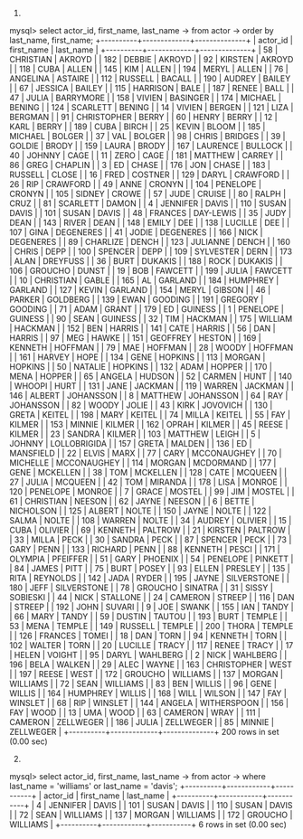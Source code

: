 1.

mysql> select actor_id, first_name, last_name
    -> from actor
    -> order by last_name, first_name;
+----------+-------------+--------------+
| actor_id | first_name  | last_name    |
+----------+-------------+--------------+
|       58 | CHRISTIAN   | AKROYD       |
|      182 | DEBBIE      | AKROYD       |
|       92 | KIRSTEN     | AKROYD       |
|      118 | CUBA        | ALLEN        |
|      145 | KIM         | ALLEN        |
|      194 | MERYL       | ALLEN        |
|       76 | ANGELINA    | ASTAIRE      |
|      112 | RUSSELL     | BACALL       |
|      190 | AUDREY      | BAILEY       |
|       67 | JESSICA     | BAILEY       |
|      115 | HARRISON    | BALE         |
|      187 | RENEE       | BALL         |
|       47 | JULIA       | BARRYMORE    |
|      158 | VIVIEN      | BASINGER     |
|      174 | MICHAEL     | BENING       |
|      124 | SCARLETT    | BENING       |
|       14 | VIVIEN      | BERGEN       |
|      121 | LIZA        | BERGMAN      |
|       91 | CHRISTOPHER | BERRY        |
|       60 | HENRY       | BERRY        |
|       12 | KARL        | BERRY        |
|      189 | CUBA        | BIRCH        |
|       25 | KEVIN       | BLOOM        |
|      185 | MICHAEL     | BOLGER       |
|       37 | VAL         | BOLGER       |
|       98 | CHRIS       | BRIDGES      |
|       39 | GOLDIE      | BRODY        |
|      159 | LAURA       | BRODY        |
|      167 | LAURENCE    | BULLOCK      |
|       40 | JOHNNY      | CAGE         |
|       11 | ZERO        | CAGE         |
|      181 | MATTHEW     | CARREY       |
|       86 | GREG        | CHAPLIN      |
|        3 | ED          | CHASE        |
|      176 | JON         | CHASE        |
|      183 | RUSSELL     | CLOSE        |
|       16 | FRED        | COSTNER      |
|      129 | DARYL       | CRAWFORD     |
|       26 | RIP         | CRAWFORD     |
|       49 | ANNE        | CRONYN       |
|      104 | PENELOPE    | CRONYN       |
|      105 | SIDNEY      | CROWE        |
|       57 | JUDE        | CRUISE       |
|       80 | RALPH       | CRUZ         |
|       81 | SCARLETT    | DAMON        |
|        4 | JENNIFER    | DAVIS        |
|      110 | SUSAN       | DAVIS        |
|      101 | SUSAN       | DAVIS        |
|       48 | FRANCES     | DAY-LEWIS    |
|       35 | JUDY        | DEAN         |
|      143 | RIVER       | DEAN         |
|      148 | EMILY       | DEE          |
|      138 | LUCILLE     | DEE          |
|      107 | GINA        | DEGENERES    |
|       41 | JODIE       | DEGENERES    |
|      166 | NICK        | DEGENERES    |
|       89 | CHARLIZE    | DENCH        |
|      123 | JULIANNE    | DENCH        |
|      160 | CHRIS       | DEPP         |
|      100 | SPENCER     | DEPP         |
|      109 | SYLVESTER   | DERN         |
|      173 | ALAN        | DREYFUSS     |
|       36 | BURT        | DUKAKIS      |
|      188 | ROCK        | DUKAKIS      |
|      106 | GROUCHO     | DUNST        |
|       19 | BOB         | FAWCETT      |
|      199 | JULIA       | FAWCETT      |
|       10 | CHRISTIAN   | GABLE        |
|      165 | AL          | GARLAND      |
|      184 | HUMPHREY    | GARLAND      |
|      127 | KEVIN       | GARLAND      |
|      154 | MERYL       | GIBSON       |
|       46 | PARKER      | GOLDBERG     |
|      139 | EWAN        | GOODING      |
|      191 | GREGORY     | GOODING      |
|       71 | ADAM        | GRANT        |
|      179 | ED          | GUINESS      |
|        1 | PENELOPE    | GUINESS      |
|       90 | SEAN        | GUINESS      |
|       32 | TIM         | HACKMAN      |
|      175 | WILLIAM     | HACKMAN      |
|      152 | BEN         | HARRIS       |
|      141 | CATE        | HARRIS       |
|       56 | DAN         | HARRIS       |
|       97 | MEG         | HAWKE        |
|      151 | GEOFFREY    | HESTON       |
|      169 | KENNETH     | HOFFMAN      |
|       79 | MAE         | HOFFMAN      |
|       28 | WOODY       | HOFFMAN      |
|      161 | HARVEY      | HOPE         |
|      134 | GENE        | HOPKINS      |
|      113 | MORGAN      | HOPKINS      |
|       50 | NATALIE     | HOPKINS      |
|      132 | ADAM        | HOPPER       |
|      170 | MENA        | HOPPER       |
|       65 | ANGELA      | HUDSON       |
|       52 | CARMEN      | HUNT         |
|      140 | WHOOPI      | HURT         |
|      131 | JANE        | JACKMAN      |
|      119 | WARREN      | JACKMAN      |
|      146 | ALBERT      | JOHANSSON    |
|        8 | MATTHEW     | JOHANSSON    |
|       64 | RAY         | JOHANSSON    |
|       82 | WOODY       | JOLIE        |
|       43 | KIRK        | JOVOVICH     |
|      130 | GRETA       | KEITEL       |
|      198 | MARY        | KEITEL       |
|       74 | MILLA       | KEITEL       |
|       55 | FAY         | KILMER       |
|      153 | MINNIE      | KILMER       |
|      162 | OPRAH       | KILMER       |
|       45 | REESE       | KILMER       |
|       23 | SANDRA      | KILMER       |
|      103 | MATTHEW     | LEIGH        |
|        5 | JOHNNY      | LOLLOBRIGIDA |
|      157 | GRETA       | MALDEN       |
|      136 | ED          | MANSFIELD    |
|       22 | ELVIS       | MARX         |
|       77 | CARY        | MCCONAUGHEY  |
|       70 | MICHELLE    | MCCONAUGHEY  |
|      114 | MORGAN      | MCDORMAND    |
|      177 | GENE        | MCKELLEN     |
|       38 | TOM         | MCKELLEN     |
|      128 | CATE        | MCQUEEN      |
|       27 | JULIA       | MCQUEEN      |
|       42 | TOM         | MIRANDA      |
|      178 | LISA        | MONROE       |
|      120 | PENELOPE    | MONROE       |
|        7 | GRACE       | MOSTEL       |
|       99 | JIM         | MOSTEL       |
|       61 | CHRISTIAN   | NEESON       |
|       62 | JAYNE       | NEESON       |
|        6 | BETTE       | NICHOLSON    |
|      125 | ALBERT      | NOLTE        |
|      150 | JAYNE       | NOLTE        |
|      122 | SALMA       | NOLTE        |
|      108 | WARREN      | NOLTE        |
|       34 | AUDREY      | OLIVIER      |
|       15 | CUBA        | OLIVIER      |
|       69 | KENNETH     | PALTROW      |
|       21 | KIRSTEN     | PALTROW      |
|       33 | MILLA       | PECK         |
|       30 | SANDRA      | PECK         |
|       87 | SPENCER     | PECK         |
|       73 | GARY        | PENN         |
|      133 | RICHARD     | PENN         |
|       88 | KENNETH     | PESCI        |
|      171 | OLYMPIA     | PFEIFFER     |
|       51 | GARY        | PHOENIX      |
|       54 | PENELOPE    | PINKETT      |
|       84 | JAMES       | PITT         |
|       75 | BURT        | POSEY        |
|       93 | ELLEN       | PRESLEY      |
|      135 | RITA        | REYNOLDS     |
|      142 | JADA        | RYDER        |
|      195 | JAYNE       | SILVERSTONE  |
|      180 | JEFF        | SILVERSTONE  |
|       78 | GROUCHO     | SINATRA      |
|       31 | SISSY       | SOBIESKI     |
|       44 | NICK        | STALLONE     |
|       24 | CAMERON     | STREEP       |
|      116 | DAN         | STREEP       |
|      192 | JOHN        | SUVARI       |
|        9 | JOE         | SWANK        |
|      155 | IAN         | TANDY        |
|       66 | MARY        | TANDY        |
|       59 | DUSTIN      | TAUTOU       |
|      193 | BURT        | TEMPLE       |
|       53 | MENA        | TEMPLE       |
|      149 | RUSSELL     | TEMPLE       |
|      200 | THORA       | TEMPLE       |
|      126 | FRANCES     | TOMEI        |
|       18 | DAN         | TORN         |
|       94 | KENNETH     | TORN         |
|      102 | WALTER      | TORN         |
|       20 | LUCILLE     | TRACY        |
|      117 | RENEE       | TRACY        |
|       17 | HELEN       | VOIGHT       |
|       95 | DARYL       | WAHLBERG     |
|        2 | NICK        | WAHLBERG     |
|      196 | BELA        | WALKEN       |
|       29 | ALEC        | WAYNE        |
|      163 | CHRISTOPHER | WEST         |
|      197 | REESE       | WEST         |
|      172 | GROUCHO     | WILLIAMS     |
|      137 | MORGAN      | WILLIAMS     |
|       72 | SEAN        | WILLIAMS     |
|       83 | BEN         | WILLIS       |
|       96 | GENE        | WILLIS       |
|      164 | HUMPHREY    | WILLIS       |
|      168 | WILL        | WILSON       |
|      147 | FAY         | WINSLET      |
|       68 | RIP         | WINSLET      |
|      144 | ANGELA      | WITHERSPOON  |
|      156 | FAY         | WOOD         |
|       13 | UMA         | WOOD         |
|       63 | CAMERON     | WRAY         |
|      111 | CAMERON     | ZELLWEGER    |
|      186 | JULIA       | ZELLWEGER    |
|       85 | MINNIE      | ZELLWEGER    |
+----------+-------------+--------------+
200 rows in set (0.00 sec)


2.

mysql> select actor_id, first_name, last_name
    -> from actor
    -> where last_name = 'williams' or last_name = 'davis';
+----------+------------+-----------+
| actor_id | first_name | last_name |
+----------+------------+-----------+
|        4 | JENNIFER   | DAVIS     |
|      101 | SUSAN      | DAVIS     |
|      110 | SUSAN      | DAVIS     |
|       72 | SEAN       | WILLIAMS  |
|      137 | MORGAN     | WILLIAMS  |
|      172 | GROUCHO    | WILLIAMS  |
+----------+------------+-----------+
6 rows in set (0.00 sec)
